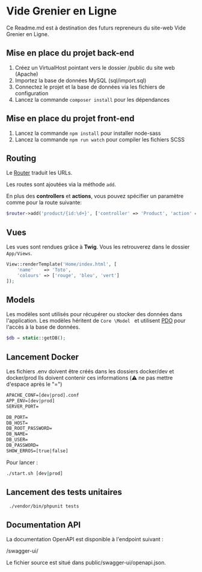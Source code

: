 # Vide Grenier en Ligne

Ce Readme.md est à destination des futurs repreneurs du site-web Vide Grenier en Ligne.

## Mise en place du projet back-end

1. Créez un VirtualHost pointant vers le dossier /public du site web (Apache)
2. Importez la base de données MySQL (sql/import.sql)
3. Connectez le projet et la base de données via les fichiers de configuration
4. Lancez la commande `composer install` pour les dépendances

## Mise en place du projet front-end
1. Lancez la commande `npm install` pour installer node-sass
2. Lancez la commande `npm run watch` pour compiler les fichiers SCSS

## Routing

Le [Router](Core/Router.php) traduit les URLs. 

Les routes sont ajoutées via la méthode `add`. 

En plus des **controllers** et **actions**, vous pouvez spécifier un paramètre comme pour la route suivante:

```php
$router->add('product/{id:\d+}', ['controller' => 'Product', 'action' => 'show']);
```


## Vues

Les vues sont rendues grâce à **Twig**. 
Vous les retrouverez dans le dossier `App/Views`. 

```php
View::renderTemplate('Home/index.html', [
    'name'    => 'Toto',
    'colours' => ['rouge', 'bleu', 'vert']
]);
```
## Models

Les modèles sont utilisés pour récupérer ou stocker des données dans l'application. Les modèles héritent de `Core
\Model
` et utilisent [PDO](http://php.net/manual/en/book.pdo.php) pour l'accès à la base de données. 

```php
$db = static::getDB();
```

## Lancement Docker
Les fichiers .env doivent être créés dans les dossiers docker/dev et docker/prod
Ils doivent contenir ces informations (⚠️ ne pas mettre d'espace après le "=")
```txt
APACHE_CONF=[dev|prod].conf
APP_ENV=[dev|prod]
SERVER_PORT=

DB_PORT=
DB_HOST=
DB_ROOT_PASSWORD=
DB_NAME=
DB_USER=
DB_PASSWORD=
SHOW_ERROS=[true|false]
```
Pour lancer :
```bash
./start.sh [dev|prod]
```

## Lancement des tests unitaires
```bash
 ./vendor/bin/phpunit tests
```

## Documentation API
La documentation OpenAPI est disponible à l'endpoint suivant :

/swagger-ui/

Le fichier source est situé dans public/swagger-ui/openapi.json.